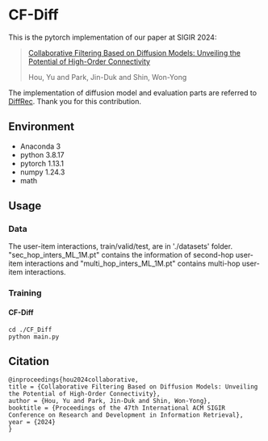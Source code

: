 # CF-Diff
This is the pytorch implementation of our paper at SIGIR 2024:
> [Collaborative Filtering Based on Diffusion Models: Unveiling the Potential of High-Order Connectivity](https://arxiv.org/pdf/2404.14240)
> 
> Hou, Yu and Park, Jin-Duk and Shin, Won-Yong

The implementation of diffusion model and evaluation parts are referred to [DiffRec](https://github.com/YiyanXu/DiffRec/tree/main). Thank you for this contribution.
## Environment
- Anaconda 3
- python 3.8.17
- pytorch 1.13.1
- numpy 1.24.3
- math

## Usage
### Data
The user-item interactions, train/valid/test, are in './datasets' folder. "sec_hop_inters_ML_1M.pt" contains the information of second-hop user-item interactions and "multi_hop_inters_ML_1M.pt" contains multi-hop user-item interactions.

### Training
#### CF-Diff
```
cd ./CF_Diff
python main.py
```

## Citation  

```
@inproceedings{hou2024collaborative,
title = {Collaborative Filtering Based on Diffusion Models: Unveiling the Potential of High-Order Connectivity},
author = {Hou, Yu and Park, Jin-Duk and Shin, Won-Yong},
booktitle = {Proceedings of the 47th International ACM SIGIR Conference on Research and Development in Information Retrieval},
year = {2024}
}
```
